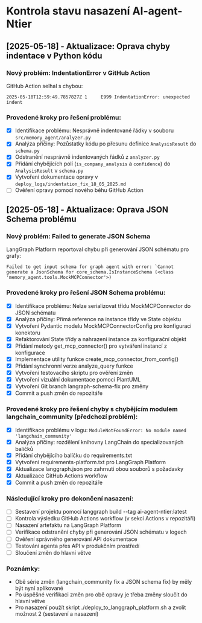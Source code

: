 # Kontrola stavu nasazení AI-agent-Ntier

## [2025-05-18] - Aktualizace: Oprava chyby indentace v Python kódu

### Nový problém: IndentationError v GitHub Action

GitHub Action selhal s chybou:
```
2025-05-18T12:59:49.7857827Z 1     E999 IndentationError: unexpected indent
```

### Provedené kroky pro řešení problému:

- [x] Identifikace problému: Nesprávně indentované řádky v souboru `src/memory_agent/analyzer.py`
- [x] Analýza příčiny: Pozůstatky kódu po přesunu definice `AnalysisResult` do `schema.py`
- [x] Odstranění nesprávně indentovaných řádků z `analyzer.py`
- [x] Přidání chybějících polí (`is_company_analysis` a `confidence`) do `AnalysisResult` v `schema.py`
- [x] Vytvoření dokumentace opravy v `deploy_logs/indentation_fix_18_05_2025.md`
- [ ] Ověření opravy pomocí nového běhu GitHub Action

## [2025-05-18] - Aktualizace: Oprava JSON Schema problému

### Nový problém: Failed to generate JSON Schema

LangGraph Platform reportoval chybu při generování JSON schématu pro grafy:
```
Failed to get input schema for graph agent with error: `Cannot generate a JsonSchema for core_schema.IsInstanceSchema (<class 'memory_agent.tools.MockMCPConnector'>)
```

### Provedené kroky pro řešení JSON Schema problému:

- [x] Identifikace problému: Nelze serializovat třídu MockMCPConnector do JSON schématu
- [x] Analýza příčiny: Přímá reference na instance třídy ve State objektu
- [x] Vytvoření Pydantic modelu MockMCPConnectorConfig pro konfiguraci konektoru
- [x] Refaktorování State třídy a nahrazení instance za konfigurační objekt
- [x] Přidání metody get_mcp_connector() pro vytváření instancí z konfigurace
- [x] Implementace utility funkce create_mcp_connector_from_config()
- [x] Přidání synchronní verze analyze_query funkce
- [x] Vytvoření testovacího skriptu pro ověření změn
- [x] Vytvoření vizuální dokumentace pomocí PlantUML
- [x] Vytvoření Git branch langraph-schema-fix pro změny
- [x] Commit a push změn do repozitáře

### Provedené kroky pro řešení chyby s chybějícím modulem langchain_community (předchozí problém):

- [x] Identifikace problému v logu: `ModuleNotFoundError: No module named 'langchain_community'`
- [x] Analýza příčiny: rozdělení knihovny LangChain do specializovaných balíčků
- [x] Přidání chybějícího balíčku do requirements.txt
- [x] Vytvoření requirements-platform.txt pro LangGraph Platform
- [x] Aktualizace langgraph.json pro zahrnutí obou souborů s požadavky
- [x] Aktualizace GitHub Actions workflow 
- [x] Commit a push změn do repozitáře

### Následující kroky pro dokončení nasazení:

- [ ] Sestavení projektu pomocí langgraph build --tag ai-agent-ntier:latest
- [ ] Kontrola výsledku GitHub Actions workflow (v sekci Actions v repozitáři)
- [ ] Nasazení artefaktu na LangGraph Platform
- [ ] Verifikace odstranění chyby při generování JSON schématu v logech
- [ ] Ověření správného generování API dokumentace
- [ ] Testování agenta přes API v produkčním prostředí
- [ ] Sloučení změn do hlavní větve

### Poznámky:
- Obě série změn (langchain_community fix a JSON schema fix) by měly být nyní aplikované
- Po úspěšné verifikaci změn pro obě opravy je třeba změny sloučit do hlavní větve
- Pro nasazení použít skript ./deploy_to_langgraph_platform.sh a zvolit možnost 2 (sestavení a nasazení)
